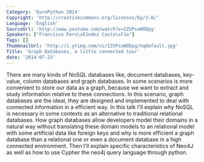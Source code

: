 ```yaml
---
Category: 'EuroPython 2014'
Copyright: 'http://creativecommons.org/licenses/by/3.0/'
Language: 'English'
SourceUrl: 'http://www.youtube.com/watch?v=IZVPsuWODpg'
Speakers: ["Francisco Fern\xE1ndez Casta\xF1o"]
Tags: []
ThumbnailUrl: 'http://i.ytimg.com/vi/IZVPsuWODpg/hqdefault.jpg'
Title: 'Graph Databases, a little connected tour'
date: '2014-07-23'
---
```

There are many kinds of NoSQL databases like, document databases, key-value, column databases and graph databases.
In some scenarios is more convenient to store our data as a graph, because we want to extract and study information relative to these connections. In this scenario, graph databases are the ideal, they are designed and implemented to deal with connected information in a efficient way.
In this talk I'll explain why NoSQL is necessary in some contexts as an alternative to traditional relational databases. How graph databases allow developers model their domains in a natural way without translating these domain models to an relational model with some artificial data like foreign keys and why is more efficient a graph database than a relational one or even a document database in a high connected environment. Then I'll explain specific characteristics of Neo4J as well as how to use Cypher the neo4j query language through python.